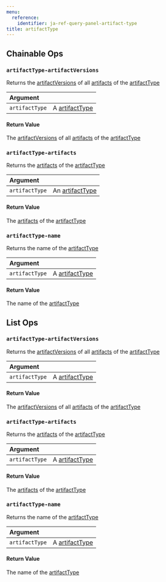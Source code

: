 ```yaml
---
menu:
  reference:
    identifier: ja-ref-query-panel-artifact-type
title: artifactType
---
```


## Chainable Ops
<h3 id="artifactType-artifactVersions"><code>artifactType-artifactVersions</code></h3>

Returns the [artifactVersions]( artifact-version.md) of all [artifacts]( artifact.md) of the [artifactType]( artifact-type.md)

| Argument |  |
| :--- | :--- |
| `artifactType` | A [artifactType]( artifact-type.md) |

#### Return Value
The [artifactVersions](artifact-version.md) of all [artifacts](artifact.md) of the [artifactType](artifact-type.md)

<h3 id="artifactType-artifacts"><code>artifactType-artifacts</code></h3>

Returns the [artifacts]( artifact.md) of the [artifactType](artifact-type.md)

| Argument |  |
| :--- | :--- |
| `artifactType` | An [artifactType](artifact-type.md) |

#### Return Value
The [artifacts]( artifact.md) of the [artifactType](artifact-type.md)

<h3 id="artifactType-name"><code>artifactType-name</code></h3>

Returns the name of the [artifactType](artifact-type.md)

| Argument |  |
| :--- | :--- |
| `artifactType` | A [artifactType]( artifact-type.md) |

#### Return Value
The name of the [artifactType]( artifact-type.md)


## List Ops
<h3 id="artifactType-artifactVersions"><code>artifactType-artifactVersions</code></h3>

Returns the [artifactVersions]( artifact-version.md) of all [artifacts]( artifact.md) of the [artifactType]( artifact-type.md)

| Argument |  |
| :--- | :--- |
| `artifactType` | A [artifactType]( artifact-type.md) |

#### Return Value
The [artifactVersions]( artifact-version.md) of all [artifacts]( artifact.md) of the [artifactType]( artifact-type.md)

<h3 id="artifactType-artifacts"><code>artifactType-artifacts</code></h3>

Returns the [artifacts]( artifact.md) of the [artifactType]( artifact-type.md)

| Argument |  |
| :--- | :--- |
| `artifactType` | A [artifactType]( artifact-type.md) |

#### Return Value
The [artifacts]( artifact.md) of the [artifactType]( artifact-type.md)

<h3 id="artifactType-name"><code>artifactType-name</code></h3>

Returns the name of the [artifactType]( artifact-type.md)

| Argument |  |
| :--- | :--- |
| `artifactType` | A [artifactType]( artifact-type.md) |

#### Return Value
The name of the [artifactType]( artifact-type.md)
